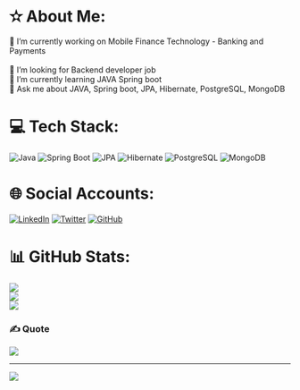 # ✫ About Me:
 🔭 I’m currently working on Mobile Finance Technology - Banking and Payments <br><br>🤝 I’m looking for Backend developer job<br>🌱 I’m currently learning JAVA Spring boot<br>💬 Ask me about JAVA, Spring boot, JPA, Hibernate, PostgreSQL, MongoDB


# 💻 Tech Stack:
![Java](https://img.shields.io/badge/java-%23ED8B00.svg?style=for-the-badge&logo=openjdk&logoColor=white) ![Spring Boot](https://img.shields.io/badge/Spring%20Boot-%236DB33F.svg?style=for-the-badge&logo=spring&logoColor=white) ![JPA](https://img.shields.io/badge/JPA-%23ED8B00.svg?style=for-the-badge&logo=java&logoColor=white) ![Hibernate](https://img.shields.io/badge/Hibernate-%232C2255.svg?style=for-the-badge&logo=hibernate&logoColor=white) ![PostgreSQL](https://img.shields.io/badge/PostgreSQL-%23336791.svg?style=for-the-badge&logo=postgresql&logoColor=white) ![MongoDB](https://img.shields.io/badge/MongoDB-%2347A248.svg?style=for-the-badge&logo=mongodb&logoColor=white)

# 🌐 Social Accounts:
[![LinkedIn](https://img.shields.io/badge/LinkedIn-%230A66C2.svg?style=for-the-badge&logo=linkedin&logoColor=white)](https://www.linkedin.com/in/pritam-shrestha-a43735342/)
[![Twitter](https://img.shields.io/badge/Twitter-%231DA1F2.svg?style=for-the-badge&logo=twitter&logoColor=white)](https://twitter.com/your-twitter)
[![GitHub](https://img.shields.io/badge/GitHub-%23121011.svg?style=for-the-badge&logo=github&logoColor=white)](https://github.com/P2ritamshrestha)

# 📊 GitHub Stats:
![](https://github-readme-stats.vercel.app/api?username=p1ritamgrk&theme=dark&hide_border=false&include_all_commits=false&count_private=false)<br/>
![](https://github-readme-streak-stats.herokuapp.com/?user=p1ritamgrk&theme=dark&hide_border=false)<br/>
![](https://github-readme-stats.vercel.app/api/top-langs/?username=p1ritamgrk&theme=dark&hide_border=false&include_all_commits=false&count_private=false&layout=compact)

### ✍️ Quote
![](https://quotes-github-readme.vercel.app/api?type=horizontal&theme=radical&quote=%22Talk+is+cheap.+Show+me+the+code.%22+-+Linus+Torvalds)

---
[![](https://visitcount.itsvg.in/api?id=P2ritamshrestha&icon=0&color=0)](https://visitcount.itsvg.in)

<!-- Proudly created with GPRM ( https://gprm.itsvg.in ) -->
